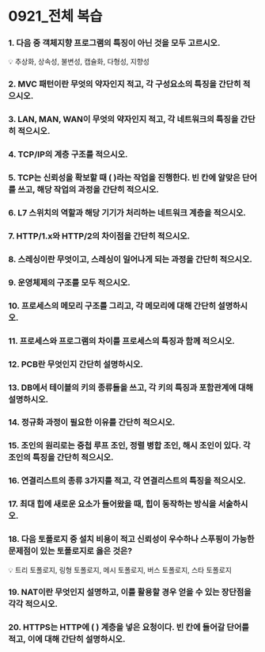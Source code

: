 # 0921_전체 복습

### 1. 다음 중 객체지향 프로그램의 특징이 아닌 것을 모두 고르시오.

<aside>
💡 추상화, 상속성, 불변성, 캡슐화, 다형성, 지향성

</aside>

### 2. MVC 패턴이란 무엇의 약자인지 적고, 각 구성요소의 특징을 간단히 적으시오.

### 3. LAN, MAN, WAN이 무엇의 약자인지 적고, 각 네트워크의 특징을 간단히 적으시오.

### 4. TCP/IP의 계층 구조를 적으시오.

### 5. TCP는 신뢰성을 확보할 때 ( )라는 작업을 진행한다. 빈 칸에 알맞은 단어를 쓰고, 해당 작업의 과정을 간단히 적으시오.

### 6. L7 스위치의 역할과 해당 기기가 처리하는 네트워크 계층을 적으시오.

### 7. HTTP/1.x와 HTTP/2의 차이점을 간단히 적으시오.

### 8. 스레싱이란 무엇이고, 스레싱이 일어나게 되는 과정을 간단히 적으시오.

### 9. 운영체제의 구조를 모두 적으시오.

### 10. 프로세스의 메모리 구조를 그리고, 각 메모리에 대해 간단히 설명하시오.

### 11. 프로세스와 프로그램의 차이를 프로세스의 특징과 함께 적으시오.

### 12. PCB란 무엇인지 간단히 설명하시오.

### 13. DB에서 테이블의 키의 종류들을 쓰고, 각 키의 특징과 포함관계에 대해 설명하시오.

### 14. 정규화 과정이 필요한 이유를 간단히 적으시오.

### 15. 조인의 원리로는 중첩 루프 조인, 정렬 병합 조인, 해시 조인이 있다. 각 조인의 특징을 간단히 적으시오.

### 16. 연결리스트의 종류 3가지를 적고, 각 연결리스트의 특징을 적으시오.

### 17. 최대 힙에 새로운 요소가 들어왔을 때, 힙이 동작하는 방식을 서술하시오.

### 18. 다음 토폴로지 중 설치 비용이 적고 신뢰성이 우수하나 스푸핑이 가능한 문제점이 있는 토폴로지로 옳은 것은?

<aside>
💡 트리 토폴로지, 링형 토폴로지, 메시 토폴로지, 버스 토폴로지, 스타 토폴로지

</aside>

### 19. NAT이란 무엇인지 설명하고, 이를 활용할 경우 얻을 수 있는 장단점을 각각 적으시오.

### 20. HTTPS는 HTTP에 ( ) 계층을 넣은 요청이다. 빈 칸에 들어갈 단어를 적고, 이에 대해 간단히 설명하시오.
